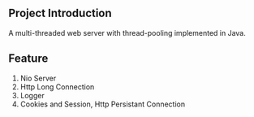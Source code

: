 ## Project  Introduction

A multi-threaded web server with thread-pooling implemented in Java.

## Feature
1. Nio Server
2. Http Long Connection
3. Logger
4. Cookies and Session, Http Persistant Connection

   
